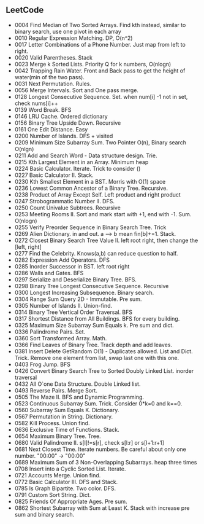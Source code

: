 ## LeetCode
- 0004 Find Median of Two Sorted Arrays. Find kth instead, similar to binary search, use one pivot in each array
- 0010 Regular Expression Matching. DP, O(n^2)
- 0017 Letter Combinations of a Phone Number. Just map from left to right.
- 0020 Valid Parentheses. Stack
- 0023 Merge k Sorted Lists. Priority Q for k numbers, O(nlogn)
- 0042 Trapping Rain Water. Front and Back pass to get the height of water(min of the two pass).
- 0031 Next Permutation. Rules.
- 0056 Merge Intervals. Sort and One pass merge.
- 0128 Longest Consecutive Sequence. Set. when num[i] -1 not in set, check nums[i]++
- 0139 Word Break. BFS
- 0146 LRU Cache. Ordered dictionary
- 0156 Binary Tree Upside Down. Recursive
- 0161 One Edit Distance. Easy
- 0200 Number of Islands. DFS + visited
- 0209 Minimum Size Subarray Sum. Two Pointer O(n), Binary search O(nlgn)
- 0211 Add and Search Word - Data structure design. Trie.
- 0215 Kth Largest Element in an Array. Minimum heap
- 0224 Basic Calculator. Iterate. Trick to consider ()
- 0227 Basic Calculator II. Stack.
- 0230 Kth Smallest Element in a BST. Morris with O(1) space
- 0236 Lowest Common Ancestor of a Binary Tree. Recursive.
- 0238 Product of Array Except Self. Left product and right product
- 0247 Strobogrammatic Number II. DFS.
- 0250 Count Univalue Subtrees. Recursive
- 0253 Meeting Rooms II. Sort and mark start with +1, end with -1. Sum. O(nlogn)
- 0255 Verify Preorder Sequence in Binary Search Tree. Trick
- 0269 Alien Dictionary. in and out. a --> b mean fin[b]+=1. Stack.
- 0272 Closest Binary Search Tree Value II. left root right, then change the [left, right]
- 0277 Find the Celebrity. Knows(a,b) can reduce question to half.
- 0282 Expression Add Operators. DFS
- 0285 Inorder Successor in BST. left root right
- 0286 Walls and Gates. BFS
- 0297 Serialize and Deserialize Binary Tree. BFS.
- 0298 Binary Tree Longest Consecutive Sequence. Recursive
- 0300 Longest Increasing Subsequence. Binary search.
- 0304 Range Sum Query 2D - Immutable. Pre sum.
- 0305 Number of Islands II. Union-find.
- 0314 Binary Tree Vertical Order Traversal. BFS
- 0317 Shortest Distance from All Buildings. BFS for every building.
- 0325 Maximum Size Subarray Sum Equals k. Pre sum and dict.
- 0336 Palindrome Pairs. Set.
- 0360 Sort Transformed Array. Math.
- 0366 Find Leaves of Binary Tree. Track depth and add leaves.
- 0381 Insert Delete GetRandom O(1) - Duplicates allowed. List and Dict. Trick. Remove one element from list, swap last one with this one.
- 0403 Frog Jump. BFS
- 0426 Convert Binary Search Tree to Sorted Doubly Linked List. inorder traversal
- 0432 All O`one Data Structure. Double Linked list.
- 0493 Reverse Pairs. Merge Sort.
- 0505 The Maze II. BFS and Dynamic Programming.
- 0523 Continuous Subarray Sum. Trick. Consider 0*k=0 and k==0.
- 0560 Subarray Sum Equals K. Dictionary.
- 0567 Permutation in String. Dictionary.
- 0582 Kill Process. Union find.
- 0636 Exclusive Time of Functions. Stack.
- 0654 Maximum Binary Tree. Tree.
- 0680 Valid Palindrome II. s[l]!=s[r], check s[l:r] or s[l+1:r+1]
- 0681 Next Closest Time. Iterate numbers. Be careful about only one number. "00:00" -> "00:00"
- 0689 Maximum Sum of 3 Non-Overlapping Subarrays. heap three times
- 0708 Insert into a Cyclic Sorted List. Iterate.
- 0721 Accounts Merge. Union find.
- 0772 Basic Calculator III. DFS and Stack.
- 0785 Is Graph Bipartite. Two color. DFS.
- 0791 Custom Sort String. Dict.
- 0825 Friends Of Appropriate Ages. Pre sum.
- 0862 Shortest Subarray with Sum at Least K. Stack with increase pre sum and binary search.





